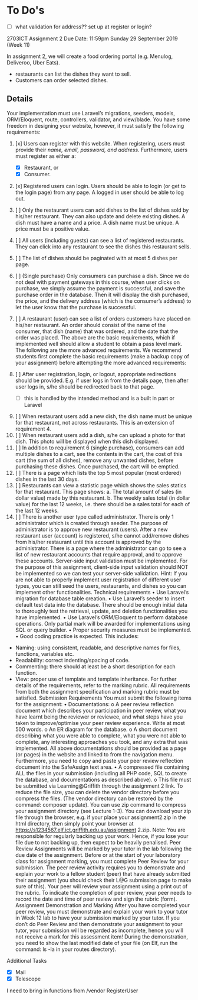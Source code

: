 # To Do's

-   [ ] what validation for address?? set up at register or login?

2703ICT Assignment 2
Due Date: 11:59pm Sunday 29 September 2019 (Week 11)

In assignment 2, we will create a food ordering portal (e.g. Menulog, Deliveroo, Uber Eats).

-   restaurants can list the dishes they want to sell.
-   Customers can order selected dishes.

## Details

Your implementation must use Laravel’s migrations, seeders, models, ORM/Eloquent, route, controllers, validator, and view/blade. You have some freedom in designing your website, however, it must satisfy the following requirements:

1. [x] Users can register with this website. When registering, users must provide their _name, email, password, and address_. Furthermore, users must register as either a:

    - [x] Restaurant, or
    - [x] Consumer.

2. [x] Registered users can login. Users should be able to login (or get to the login page) from any page. A logged in user should be able to log out.

3. [ ] Only the restaurant users can add dishes to the list of dishes sold by his/her restaurant. They can also update and delete existing dishes. A dish must have a name and a price. A dish name must be unique. A price must be a positive value.

4. [ ] All users (including guests) can see a list of registered restaurants. They can click into any restaurant to see the dishes this restaurant sells.
5. [ ] The list of dishes should be paginated with at most 5 dishes per page.
6. [ ] (Single purchase) Only consumers can purchase a dish. Since we do not deal with payment gateways in this course, when user clicks on purchase, we simply assume the payment is successful, and save the purchase order in the database. Then it will display the dish purchased, the price, and the delivery address (which is the consumer’s address) to let the user know that the purchase is successful.
7. [ ] A restaurant (user) can see a list of orders customers have placed on his/her restaurant. An order should consist of the name of the consumer, that dish (name) that was ordered, and the date that the order was placed.
       The above are the basic requirements, which if implemented well should allow a student to obtain a pass level mark. The following are the more advanced requirements. We recommend students first complete the basic requirements (make a backup copy of your assignment) before attempting the more advanced requirements:
8. [ ] After user registration, login, or logout, appropriate redirections should be provided. E.g. if user logs in from the details page, then after user logs in, s/he should be redirected back to that page.
    - [ ] this is handled by the intended method and is a built in part or Laravel

9)  [ ] When restaurant users add a new dish, the dish name must be unique for that restaurant, not across restaurants. This is an extension of requirement 4.
10) [ ] When restaurant users add a dish, s/he can upload a photo for that dish. This photo will be displayed when this dish displayed.
11) [ ] In addition to requirement 6 (single purchase), consumers can add multiple dishes to a cart, see the contents in the cart, the cost of this cart (the sum of all dishes), remove any unwanted dishes, before purchasing these dishes. Once purchased, the cart will be emptied.
12) [ ] There is a page which lists the top 5 most popular (most ordered) dishes in the last 30 days.
13) [ ] Restaurants can view a statistic page which shows the sales statics for that restaurant. This page shows:
        a. The total amount of sales (in dollar value) made by this restaurant.
        b. The weekly sales total (in dollar value) for the last 12 weeks, i.e. there should be a sales total for each of the last 12 weeks.
14) [ ] There is another user type called administrator. There is only 1 administrator which is created through seeder. The purpose of administrator is to approve new restaurant (users). After a new restaurant user (account) is registered, s/he cannot add/remove dishes from his/her restaurant until this account is approved by the administrator. There is a page where the administrator can go to see a list of new restaurant accounts that require approval, and to approve these accounts.
        Server-side input validation must be implemented. For the purpose of this assignment, client-side input validation should NOT be implemented so we can test your server-side validation.
        Hint: If you are not able to properly implement user registration of different user types, you can still seed the users, restaurants, and dishes so you can implement other functionalities.
        Technical requirements
        • Use Laravel’s migration for database table creation.
        • Use Laravel’s seeder to insert default test data into the database. There should be enough initial data to thoroughly test the retrieval, update, and deletion functionalities you have implemented.
        • Use Laravel’s ORM/Eloquent to perform database operations. Only partial mark will be awarded for implementations using SQL or query builder.
        • Proper security measures must be implemented.
        • Good coding practice is expected. This includes:

-   Naming: using consistent, readable, and descriptive names for files, functions, variables etc.
-   Readability: correct indenting/spacing of code.
-   Commenting: there should at least be a short description for each function.
-   View: proper use of template and template inheritance.
    For further details of the requirements, refer to the marking rubric. All requirements from both the assignment specification and marking rubric must be satisfied.
    Submission Requirements
    You must submit the following items for the assignment:
    • Documentations:
    o A peer review reflection document which describes your participation in peer review, what you have learnt being the reviewer or reviewee, and what steps have you taken to improve/optimise your peer review experience. Write at most 500 words.
    o An ER diagram for the database.
    o A short document describing what you were able to complete, what you were not able to complete, any interesting approaches you took, and any extra that was implemented.
    All above documentations should be provided as a page (or pages) in the website and linked to from the navigation menu. Furthermore, you need to copy and paste your peer review reflection document into the SafeAssign text area.
    • A compressed file containing ALL the files in your submission (including all PHP code, SQL to create the database, and documentations as described above).
    o This file must be submitted via Learning@Griffith through the assignment 2 link.
    To reduce the file size, you can delete the vendor directory before you compress the files. (The vendor directory can be restored by the command: composer update). You can use zip command to compress your assignment directory (see Lecture 1-3). You can download your
    zip file through the browser, e.g. if your place your assignment2.zip in the html directory, then simply point your browser at https://s1234567.elf.ict.griffith.edu.au/assignment 2.zip.
    Note: You are responsible for regularly backing up your work. Hence, if you lose your file due to not backing up, then expect to be heavily penalised.
    Peer Review
    Assignments will be marked by your tutor in the lab following the due date of the assignment. Before or at the start of your laboratory class for assignment marking, you must complete Peer Review for your submission.
    The peer review activity requires you to demonstrate and explain your work to a fellow student (peer) that have already submitted their assignment (you should check their L@G submission page to make sure of this). Your peer will review your assignment using a print out of the rubric. To indicate the completion of peer review, your peer needs to record the date and time of peer review and sign the rubric (form).
    Assignment Demonstration and Marking
    After you have completed your peer review, you must demonstrate and explain your work to your tutor in Week 12 lab to have your submission marked by your tutor.
    If you don’t do Peer Review and then demonstrate your assignment to your tutor, your submission will be regarded as incomplete, hence you will not receive a mark for this assessment item!
    During the demonstration, you need to show the last modified date of your file (on Elf, run the command: ls -la in your routes directory).

Additional Tasks

-   [x] Mail
-   [x] Telescope

I need to bring in functions from /vendor RegisterUser
